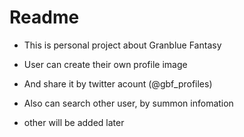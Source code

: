 # Readme

- This is personal project about Granblue Fantasy
- User can create their own profile image
- And share it by twitter acount (@gbf_profiles)
- Also can search other user, by summon infomation

  
- other will be added later